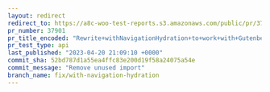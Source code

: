 ```yaml
---
layout: redirect
redirect_to: https://a8c-woo-test-reports.s3.amazonaws.com/public/pr/37901/api/index.html
pr_number: 37901
pr_title_encoded: "Rewrite+withNavigationHydration+to+work+with+Gutenberg+15.5%2B"
pr_test_type: api
last_published: "2023-04-20 21:09:10 +0000"
commit_sha: 52bd787d1a55ea4ffc83e200d19f58a24075a54e
commit_message: "Remove unused import"
branch_name: fix/with-navigation-hydration
---
```


